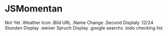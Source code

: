 # JSMomentan

Not Yet
.Weather Icon
.Bild URL
.Name Change
.Secund Displaly
.12/24 Stunden Display
.weiser Spruch Display
.google searchs
.todo checking list
